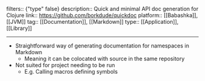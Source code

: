 filters:: {"type" false}
description:: Quick and minimal API doc generation for Clojure
link:: https://github.com/borkdude/quickdoc
platform:: [[Babashka]], [[JVM]]
tag:: [[Documentation]], [[Markdown]] 
type:: [[Application]], [[Library]]

- ---
- Straightforward way of generating documentation for namespaces in Markdown
	- Meaning it can be colocated with source in the same repository
- Not suited for project needing to be run
	- E.g. Calling macros defining symbols